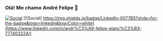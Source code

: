 ### Olá! Me chamo André Felipe 👋
[![Social](https://img.shields.io/badge/Instagram-E4405F?style=for-the-badge&logo=instagram&logoColor=white)](https://www.instagram.com/pianco_andrefelipe/) [![Social]	https://img.shields.io/badge/LinkedIn-0077B5?style=for-the-badge&logo=linkedin&logoColor=white](https://www.linkedin.com/in/andr%C3%A9-felipe-pianc%C3%B3-777403224/)
